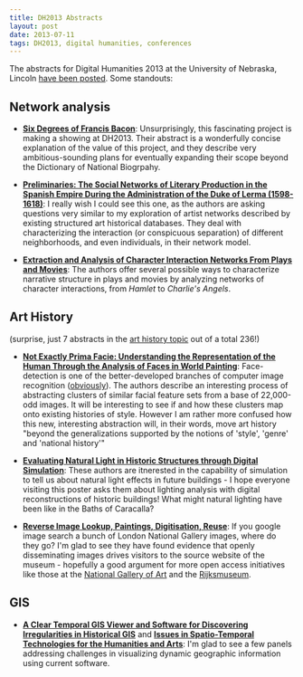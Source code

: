 ```yaml
---
title: DH2013 Abstracts
layout: post
date: 2013-07-11
tags: DH2013, digital humanities, conferences
---
```


The abstracts for Digital Humanities 2013 at the University of Nebraska, Lincoln [have been posted](http://dh2013.unl.edu/abstracts). Some standouts:

## Network analysis

- [**Six Degrees of Francis Bacon**](http://dh2013.unl.edu/abstracts/ab-417.html): Unsurprisingly, this fascinating project is making a showing at DH2013. Their abstract is a wonderfully concise explanation of the value of this project, and they describe very ambitious-sounding plans for eventually expanding their scope beyond the Dictionary of National Biogrpahy.

- [**Preliminaries: The Social Networks of Literary Production in the Spanish Empire During the Administration of the Duke of Lerma (1598-1618)**](http://dh2013.unl.edu/abstracts/ab-378.html): I really wish I could see this one, as the authors are asking questions very similar to my exploration of artist networks described by existing structured art historical databases. They deal with characterizing the interaction (or conspicuous separation) of different neighborhoods, and even individuals, in their network model.

- [**Extraction and Analysis of Character Interaction Networks From Plays and Movies**](http://dh2013.unl.edu/abstracts/ab-251.html): The authors offer several possible ways to characterize narrative structure in plays and movies by analyzing networks of character interactions, from *Hamlet* to *Charlie's Angels*.

## Art History

(surprise, just 7 abstracts in the [art history topic](http://dh2013.unl.edu/abstracts/topic.html?q=topic:%22art%20history%7C%7Cart%20history%22) out of a total 236!)

- [**Not Exactly Prima Facie: Understanding the Representation of the Human Through the Analysis of Faces in World Painting**](http://dh2013.unl.edu/abstracts/ab-206.html): Face-detection is one of the better-developed branches of computer image recognition ([obviously](http://www.facebook.com)). The authors describe an interesting process of abstracting clusters of similar facial feature sets from a base of 22,000-odd images. It will be interesting to see if and how these clusters map onto existing histories of style. However I am rather more confused how this new, interesting abstraction will, in their words, move art history "beyond the generalizations supported by the notions of 'style', 'genre' and 'national history'"

- [**Evaluating Natural Light in Historic Structures through Digital Simulation**](http://dh2013.unl.edu/abstracts/ab-127.html): These authors are itnerested in the capability of simulation to tell us about natural light effects in future buildings - I hope everyone visiting this poster asks them about lighting analysis with digital reconstructions of historic buildings! What might natural lighting have been like in the Baths of Caracalla?

- [**Reverse Image Lookup, Paintings, Digitisation, Reuse**](http://dh2013.unl.edu/abstracts/ab-243.html): If you google image search a bunch of London National Gallery images, where do they go? I'm glad to see they have found evidence that openly disseminating images drives visitors to the source website of the museum - hopefully a good argument for more open access initiatives like those at the [National Gallery of Art](http://images.nga.gov) and the [Rijksmuseum](https://www.rijksmuseum.nl/nl/rijksstudio).

## GIS

- [**A Clear Temporal GIS Viewer and Software for Discovering Irregularities in Historical GIS**](http://dh2013.unl.edu/abstracts/ab-133.html) and [**Issues in Spatio-Temporal Technologies for the Humanities and Arts**](http://dh2013.unl.edu/abstracts/ab-319.html): I'm glad to see a few panels addressing challenges in visualizing dynamic geographic information using current software.
